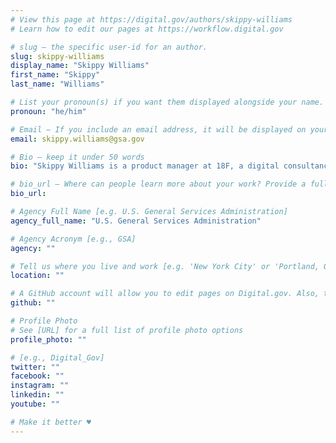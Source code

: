 ```yaml
---
# View this page at https://digital.gov/authors/skippy-williams
# Learn how to edit our pages at https://workflow.digital.gov

# slug — the specific user-id for an author.
slug: skippy-williams
display_name: "Skippy Williams"
first_name: "Skippy"
last_name: "Williams"

# List your pronoun(s) if you want them displayed alongside your name. If blank, we'll use just your name. Learn more http://mypronouns.org
pronoun: "he/him"

# Email — If you include an email address, it will be displayed on your profile page
email: skippy.williams@gsa.gov

# Bio — keep it under 50 words
bio: "Skippy Williams is a product manager at 18F, a digital consultancy within the Federal government’s Technology Transformation Service. He has previously managed hardware and software products spanning across the corporate, nonprofit, and government sectors. His work included delivering online access to video records for thousands of government agencies at Granicus and providing nonpartisan information on elections in California through Voter’s Edge."

# bio_url — Where can people learn more about your work? Provide a full URL [e.g. 'https://www.example.gov/']
bio_url: 

# Agency Full Name [e.g. U.S. General Services Administration]
agency_full_name: "U.S. General Services Administration"

# Agency Acronym [e.g., GSA]
agency: ""

# Tell us where you live and work [e.g. 'New York City' or 'Portland, OR']
location: ""

# A GitHub account will allow you to edit pages on Digital.gov. Also, the image used in your GitHub account can be used to populate your digital.gov profile photo. Learn more about getting a Github account at [URL]
github: ""

# Profile Photo
# See [URL] for a full list of profile photo options
profile_photo: ""

# [e.g., Digital_Gov]
twitter: ""
facebook: ""
instagram: ""
linkedin: ""
youtube: ""

# Make it better ♥
---
```

